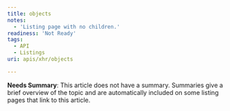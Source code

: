 ```yaml
---
title: objects
notes:
  - 'Listing page with no children.'
readiness: 'Not Ready'
tags:
  - API
  - Listings
uri: apis/xhr/objects

---
```

**Needs Summary**: This article does not have a summary. Summaries give a brief overview of the topic and are automatically included on some listing pages that link to this article.


